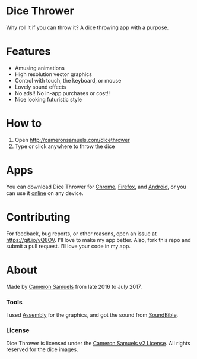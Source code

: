 # Dice Thrower
Why roll it if you can throw it? A dice throwing app with a purpose.
# Features
- Amusing animations
- High resolution vector graphics
- Control with touch, the keyboard, or mouse
- Lovely sound effects
- No ads!! No in-app purchases or cost!!
- Nice looking futuristic style
# How to
1. Open <http://cameronsamuels.com/dicethrower>
2. Type or click anywhere to throw the dice
# Apps
You can download Dice Thrower for [Chrome](https://goo.gl/knfd3k), [Firefox](https://goo.gl/t9ETnw), and [Android](https://goo.gl/ZfrqTG), or you can use it [online](http://cameronsamuels.com/dicethrower) on any device.
# Contributing
For feedback, bug reports, or other reasons, open an issue at <https://git.io/vQ8OV>. I'll love to make my app better. Also, fork this repo and submit a pull request. I'll love your code in my app.
# About
Made by [Cameron Samuels](http://cameronsamuels.com) from late 2016 to July 2017.
### Tools
I used [Assembly](http://assemblyapp.co) for the graphics, and got the sound from [SoundBible](http://soundbible.com/).
### License
Dice Thrower is licensed under the [Cameron Samuels v2 License](LICENSE). All rights reserved for the dice images.
